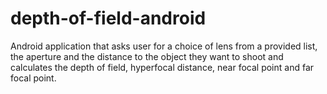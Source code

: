 # depth-of-field-android

Android application that asks user for a choice of lens from a provided list, the aperture and the distance to the object 
they want to shoot and calculates the depth of field, hyperfocal distance, near focal point and far focal point.
